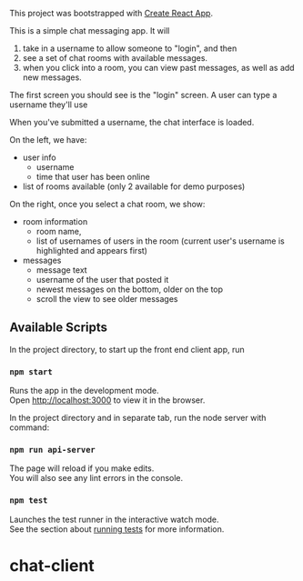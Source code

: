 This project was bootstrapped with [Create React App](https://github.com/facebook/create-react-app).


This is a simple chat messaging app. It will
  1. take in a username to allow someone to "login", and then 
  2. see a set of chat rooms with available messages. 
  3. when you click into a room, you can view past messages, as well as add new messages.

The first screen you should see is the "login" screen. A user can type a username they'll use

When you've submitted a username, the chat interface is loaded.

On the left, we have:
* user info
  * username
  * time that user has been online
* list of rooms available (only 2 available for demo purposes)

On the right, once you select a chat room, we show:

* room information
  * room name,
  * list of usernames of users in the room (current user's username is highlighted and appears first)
* messages
  * message text
  * username of the user that posted it
  * newest messages on the bottom, older on the top
  * scroll the view to see older messages

## Available Scripts

In the project directory, to start up the front end client app, run

### `npm start`

Runs the app in the development mode.<br>
Open [http://localhost:3000](http://localhost:3000) to view it in the browser.

In the project directory and in separate tab, run the node server with command:

### `npm run api-server`


The page will reload if you make edits.<br>
You will also see any lint errors in the console.

### `npm test`

Launches the test runner in the interactive watch mode.<br>
See the section about [running tests](https://facebook.github.io/create-react-app/docs/running-tests) for more information.
# chat-client
